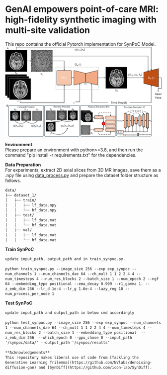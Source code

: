 # GenAI empowers point-of-care MRI: high-fidelity synthetic imaging with multi-site validation
This repo contains the official Pytorch implementation for SynPoC Model.
![alt text](figures/SynPoC_Framework.png)

**Environment**  <br />
Please prepare an environment with python>=3.8, and then run the command "pip install -r requirements.txt" for the dependencies.

**Data Preparation**  <br />
For experiments, extract 2D axial slices from 3D MR images, save them as a .npy file using [data_process.py](data_process.py) and prepare the dataset folder structure as follows.
```
data/
├── dataset_1/
│   ├── train/
│   │   ├── lf_data.npy
│   │   └── hf_data.npy
│   ├── test/
│   │   ├── lf_data.mat
│   │   └── hf_data.mat
│   ├── val/
│   │   ├── lf_data.mat
│   │   └── hf_data.mat

```
**Train SynPoC**
```
update input_path, output_path and in train_synpoc.py.

python train_synpoc.py --image_size 256 --exp exp_synpoc --num_channels 1 --num_channels_dae 64 --ch_mult 1 1 2 2 4 4 --num_timesteps 4 --num_res_blocks 2 --batch_size 1 --num_epoch 2 --ngf 64 --embedding_type positional --ema_decay 0.999 --r1_gamma 1. --z_emb_dim 256 --lr_d 1e-4 --lr_g 1.6e-4 --lazy_reg 10 --num_process_per_node 1

```

**Test SynPoC**
```
update input_path and output_path in below cmd accordingly

python test_synpoc.py --image_size 256 --exp exp_synpoc --num_channels 1 --num_channels_dae 64 --ch_mult 1 1 2 2 4 4 --num_timesteps 4 --num_res_blocks 2 --batch_size 1 --embedding_type positional  --z_emb_dim 256  --which_epoch 0 --gpu_chose 0 --input_path '/synpoc/data/' --output_path '/synpoc/results' 

**Acknowledgements**
This repository makes liberal use of code from [Tackling the Generative Learning Trilemma](https://github.com/NVlabs/denoising-diffusion-gan) and [SynDiff](https://github.com/icon-lab/SynDiff).
